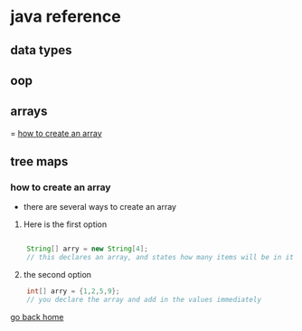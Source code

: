 # java reference


## data types


## oop


## arrays
= [how to create an array][array]

## tree maps


[home]:#java-reference
[array]:#how-to-create-an-array



### how to create an array
- there are several ways to create an array 
1. Here is the first option
```java

	String[] arry = new String[4];
	// this declares an array, and states how many items will be in it
```
2. the second option
```java
	int[] arry = {1,2,5,9};
	// you declare the array and add in the values immediately
```
[go back home][home]
